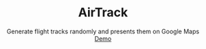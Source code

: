 <h1 align=center>AirTrack</h1>

<p align=center>
Generate flight tracks randomly and presents them on Google Maps<br/>
<a href="http://lucka.moe/AirTrack/" title="Demo">Demo</a>
</p>
